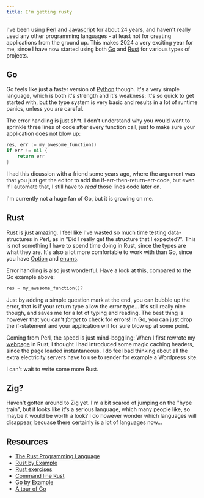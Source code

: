 ```yaml
---
title: I'm getting rusty
---
```


I've been using [Perl](https://www.perl.org) and
[Javascript](https://developer.mozilla.org/en-US/) for about 24 years, and
haven't really used any other programming languages - at least not for creating
applications from the ground up. This makes 2024 a very exciting year for me,
since I have now started using both [Go](https://go.dev) and
[Rust](http://rust-lang.org/) for various types of projects.

## Go

Go feels like just a faster version of [Python](https://www.python.org) though.
It's a very simple language, which is both it's strength and it's weakness:
It's so quick to get started with, but the type system is very basic and
results in a lot of runtime panics, unless you are careful.

The error handling is just sh*t. I don't understand why you would want to
sprinkle three lines of code after every function call, just to make sure your
application does not blow up:

```go
res, err := my_awesome_function()
if err != nil {
    return err
}
```

I had this dicussion with a friend some years ago, where the argument was that
you just get the editor to add the if-err-then-return-err-code, but even if I
automate that, I still have to *read* those lines code later on.

I'm currently not a huge fan of Go, but it is growing on me.

## Rust

Rust is just amazing. I feel like I've wasted so much time testing
data-structures in Perl, as in "Did I really get the structure that I
expected?". This is not something I have to spend time doing in Rust, since the
types are what they are. It's also a lot more comfortable to work with than Go,
since you have [Option](https://doc.rust-lang.org/std/option/) and
[enums](https://doc.rust-lang.org/book/ch06-01-defining-an-enum.html).

Error handling is also just wonderful. Have a look at this, compared to the Go
example above:

```rust
res = my_awesome_function()?
```

Just by adding a simple question mark at the end, you can bubble up the error,
that is if your return type allow the error type... It's still really nice
though, and saves me for a lot of typing and reading. The best thing is however
that you can't *forget* to check for errors! In Go, you can just drop the
if-statement and your application will for sure blow up at some point.

Coming from Perl, the speed is just mind-boggling: When I first rewrote my
[webpage](http://github.com/jhthorsen/thorsen.pm) in Rust, I thought I had
introduced some magic caching headers, since the page loaded instantaneous.
I do feel bad thinking about all the extra electricity servers have to use
to render for example a Wordpress site.

I can't wait to write some more Rust.

## Zig?

Haven't gotten around to Zig yet. I'm a bit scared of jumping on the "hype
train", but it looks like it's a serious language, which many people like, so
maybe it would be worth a look? I do however wonder which languages will
disappear, becuase there certainly is a lot of languages now...

## Resources

* [The Rust Programming Language](https://doc.rust-lang.org/book/)
* [Rust by Example](https://doc.rust-lang.org/rust-by-example/)
* [Rust exercises](https://github.com/rust-lang/rustlings/)
* [Command line Rust](https://github.com/kyclark/command-line-rust)
* [Go by Example](https://gobyexample.com/)
* [A tour of Go](https://go.dev/tour)
